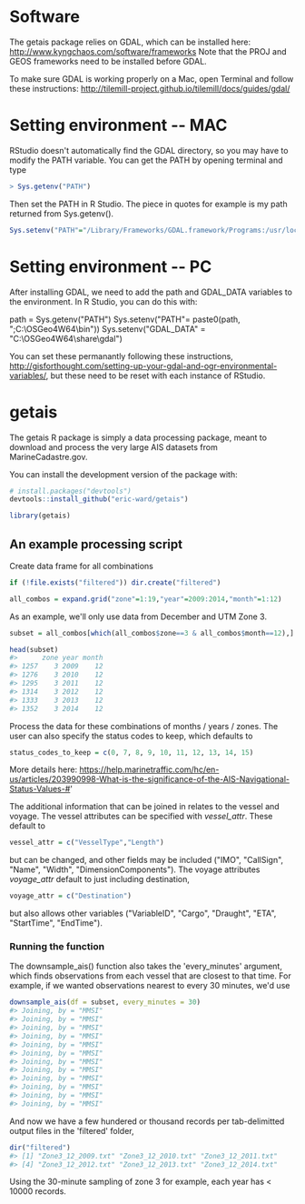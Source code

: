 <!-- README.md is generated from README.Rmd. Please edit that file -->
Software
========

The getais package relies on GDAL, which can be installed here: <http://www.kyngchaos.com/software/frameworks> Note that the PROJ and GEOS frameworks need to be installed before GDAL.

To make sure GDAL is working properly on a Mac, open Terminal and follow these instructions: <http://tilemill-project.github.io/tilemill/docs/guides/gdal/>

Setting environment -- MAC
===================

RStudio doesn't automatically find the GDAL directory, so you may have to modify the PATH variable. You can get the PATH by opening terminal and type

``` r
> Sys.getenv("PATH")
```

Then set the PATH in R Studio. The piece in quotes for example is my path returned from Sys.getenv().

``` r
Sys.setenv("PATH"="/Library/Frameworks/GDAL.framework/Programs:/usr/local/bin:/usr/bin:/bin:/usr/sbin:/sbin:/usr/local/sbin:/Library/TeX/texbin")
```

Setting environment -- PC
===================
After installing GDAL, we need to add the path and GDAL_DATA variables to the environment. In R Studio, you can do this with:

path = Sys.getenv("PATH")
Sys.setenv("PATH"= paste0(path, ";C:\\OSGeo4W64\\bin"))
Sys.setenv("GDAL_DATA" = "C:\\OSGeo4W64\\share\\gdal")

You can set these permanantly following these instructions, http://gisforthought.com/setting-up-your-gdal-and-ogr-environmental-variables/, but these need to be reset with each instance of RStudio. 

getais
======

The getais R package is simply a data processing package, meant to download and process the very large AIS datasets from MarineCadastre.gov.

You can install the development version of the package with:

``` r
# install.packages("devtools")
devtools::install_github("eric-ward/getais")

library(getais)
```

An example processing script
----------------------------

Create data frame for all combinations

``` r
if (!file.exists("filtered")) dir.create("filtered")

all_combos = expand.grid("zone"=1:19,"year"=2009:2014,"month"=1:12)
```

As an example, we'll only use data from December and UTM Zone 3.

``` r
subset = all_combos[which(all_combos$zone==3 & all_combos$month==12),]

head(subset)
#>      zone year month
#> 1257    3 2009    12
#> 1276    3 2010    12
#> 1295    3 2011    12
#> 1314    3 2012    12
#> 1333    3 2013    12
#> 1352    3 2014    12
```

Process the data for these combinations of months / years / zones. The user can also specify the status codes to keep, which defaults to

``` r
status_codes_to_keep = c(0, 7, 8, 9, 10, 11, 12, 13, 14, 15)
```

More details here: <https://help.marinetraffic.com/hc/en-us/articles/203990998-What-is-the-significance-of-the-AIS-Navigational-Status-Values-#>'

The additional information that can be joined in relates to the vessel and voyage. The vessel attributes can be specified with *vessel\_attr*. These default to

``` r
vessel_attr = c("VesselType","Length")
```

but can be changed, and other fields may be included ("IMO", "CallSign", "Name", "Width", "DimensionComponents"). The voyage attributes *voyage\_attr* default to just including destination,

``` r
voyage_attr = c("Destination")
```

but also allows other variables ("VariableID", "Cargo", "Draught", "ETA", "StartTime", "EndTime").

### Running the function

The downsample\_ais() function also takes the 'every\_minutes' argument, which finds observations from each vessel that are closest to that time. For example, if we wanted observations nearest to every 30 minutes, we'd use

``` r
downsample_ais(df = subset, every_minutes = 30)
#> Joining, by = "MMSI"
#> Joining, by = "MMSI"
#> Joining, by = "MMSI"
#> Joining, by = "MMSI"
#> Joining, by = "MMSI"
#> Joining, by = "MMSI"
#> Joining, by = "MMSI"
#> Joining, by = "MMSI"
#> Joining, by = "MMSI"
#> Joining, by = "MMSI"
#> Joining, by = "MMSI"
#> Joining, by = "MMSI"
```

And now we have a few hundered or thousand records per tab-delimitted output files in the 'filtered' folder,

``` r
dir("filtered")
#> [1] "Zone3_12_2009.txt" "Zone3_12_2010.txt" "Zone3_12_2011.txt"
#> [4] "Zone3_12_2012.txt" "Zone3_12_2013.txt" "Zone3_12_2014.txt"
```

Using the 30-minute sampling of zone 3 for example, each year has &lt; 10000 records.
